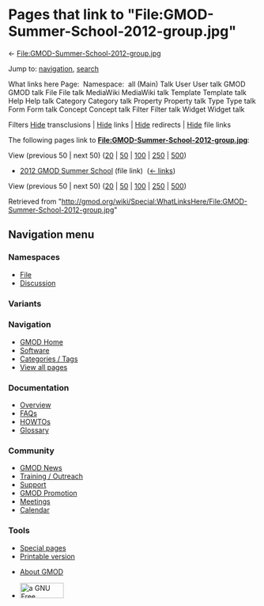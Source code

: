 <div id="mw-page-base" class="noprint">

</div>

<div id="mw-head-base" class="noprint">

</div>

<div id="content" class="mw-body" role="main">

<span id="top"></span>

<div id="mw-js-message" style="display:none;">

</div>



# <span dir="auto">Pages that link to "File:GMOD-Summer-School-2012-group.jpg"</span>

<div id="bodyContent">

<div id="contentSub">

←
[File:GMOD-Summer-School-2012-group.jpg](/wiki/File:GMOD-Summer-School-2012-group.jpg "File:GMOD-Summer-School-2012-group.jpg")

</div>

<div id="jump-to-nav" class="mw-jump">

Jump to: [navigation](#mw-navigation), [search](#p-search)

</div>

<div id="mw-content-text">

What links here Page:  Namespace:  all (Main) Talk User User talk GMOD
GMOD talk File File talk MediaWiki MediaWiki talk Template Template talk
Help Help talk Category Category talk Property Property talk Type Type
talk Form Form talk Concept Concept talk Filter Filter talk Widget
Widget talk

Filters
[Hide](/mediawiki/index.php?title=Special:WhatLinksHere/File:GMOD-Summer-School-2012-group.jpg&hidetrans=1 "Special:WhatLinksHere/File:GMOD-Summer-School-2012-group.jpg")
transclusions \|
[Hide](/mediawiki/index.php?title=Special:WhatLinksHere/File:GMOD-Summer-School-2012-group.jpg&hidelinks=1 "Special:WhatLinksHere/File:GMOD-Summer-School-2012-group.jpg")
links \|
[Hide](/mediawiki/index.php?title=Special:WhatLinksHere/File:GMOD-Summer-School-2012-group.jpg&hideredirs=1 "Special:WhatLinksHere/File:GMOD-Summer-School-2012-group.jpg")
redirects \|
[Hide](/mediawiki/index.php?title=Special:WhatLinksHere/File:GMOD-Summer-School-2012-group.jpg&hideimages=1 "Special:WhatLinksHere/File:GMOD-Summer-School-2012-group.jpg")
file links

The following pages link to
**[File:GMOD-Summer-School-2012-group.jpg](/wiki/File:GMOD-Summer-School-2012-group.jpg "File:GMOD-Summer-School-2012-group.jpg")**:

View (previous 50 \| next 50)
([20](/mediawiki/index.php?title=Special:WhatLinksHere/File:GMOD-Summer-School-2012-group.jpg&limit=20 "Special:WhatLinksHere/File:GMOD-Summer-School-2012-group.jpg")
\|
[50](/mediawiki/index.php?title=Special:WhatLinksHere/File:GMOD-Summer-School-2012-group.jpg&limit=50 "Special:WhatLinksHere/File:GMOD-Summer-School-2012-group.jpg")
\|
[100](/mediawiki/index.php?title=Special:WhatLinksHere/File:GMOD-Summer-School-2012-group.jpg&limit=100 "Special:WhatLinksHere/File:GMOD-Summer-School-2012-group.jpg")
\|
[250](/mediawiki/index.php?title=Special:WhatLinksHere/File:GMOD-Summer-School-2012-group.jpg&limit=250 "Special:WhatLinksHere/File:GMOD-Summer-School-2012-group.jpg")
\|
[500](/mediawiki/index.php?title=Special:WhatLinksHere/File:GMOD-Summer-School-2012-group.jpg&limit=500 "Special:WhatLinksHere/File:GMOD-Summer-School-2012-group.jpg"))

- [2012 GMOD Summer
  School](/wiki/2012_GMOD_Summer_School "2012 GMOD Summer School") (file
  link) ‎ <span class="mw-whatlinkshere-tools">([←
  links](/mediawiki/index.php?title=Special:WhatLinksHere&target=2012+GMOD+Summer+School "Special:WhatLinksHere"))</span>

View (previous 50 \| next 50)
([20](/mediawiki/index.php?title=Special:WhatLinksHere/File:GMOD-Summer-School-2012-group.jpg&limit=20 "Special:WhatLinksHere/File:GMOD-Summer-School-2012-group.jpg")
\|
[50](/mediawiki/index.php?title=Special:WhatLinksHere/File:GMOD-Summer-School-2012-group.jpg&limit=50 "Special:WhatLinksHere/File:GMOD-Summer-School-2012-group.jpg")
\|
[100](/mediawiki/index.php?title=Special:WhatLinksHere/File:GMOD-Summer-School-2012-group.jpg&limit=100 "Special:WhatLinksHere/File:GMOD-Summer-School-2012-group.jpg")
\|
[250](/mediawiki/index.php?title=Special:WhatLinksHere/File:GMOD-Summer-School-2012-group.jpg&limit=250 "Special:WhatLinksHere/File:GMOD-Summer-School-2012-group.jpg")
\|
[500](/mediawiki/index.php?title=Special:WhatLinksHere/File:GMOD-Summer-School-2012-group.jpg&limit=500 "Special:WhatLinksHere/File:GMOD-Summer-School-2012-group.jpg"))

</div>

<div class="printfooter">

Retrieved from
"<http://gmod.org/wiki/Special:WhatLinksHere/File:GMOD-Summer-School-2012-group.jpg>"

</div>

<div id="catlinks" class="catlinks catlinks-allhidden">

</div>

<div class="visualClear">

</div>

</div>

</div>

<div id="mw-navigation">

## Navigation menu

<div id="mw-head">



<div id="left-navigation">

<div id="p-namespaces" class="vectorTabs" role="navigation"
aria-labelledby="p-namespaces-label">

### Namespaces

- <span id="ca-nstab-image"><a href="/wiki/File:GMOD-Summer-School-2012-group.jpg" accesskey="c"
  title="View the file page [c]">File</a></span>
- <span id="ca-talk"><a
  href="/mediawiki/index.php?title=File_talk:GMOD-Summer-School-2012-group.jpg&amp;action=edit&amp;redlink=1"
  accesskey="t"
  title="Discussion about the content page [t]">Discussion</a></span>

</div>

<div id="p-variants" class="vectorMenu emptyPortlet" role="navigation"
aria-labelledby="p-variants-label">

### 

### Variants[](#)

<div class="menu">

</div>

</div>

</div>

<div id="right-navigation">





</div>



</div>

</div>

</div>

<div id="mw-panel">

<div id="p-logo" role="banner">

<a href="/wiki/Main_Page"
style="background-image: url(http://gmod.org/images/GMOD-cogs.png);"
title="Visit the main page"></a>

</div>

<div id="p-Navigation" class="portal" role="navigation"
aria-labelledby="p-Navigation-label">

### Navigation

<div class="body">

- <span id="n-GMOD-Home">[GMOD Home](/wiki/Main_Page)</span>
- <span id="n-Software">[Software](/wiki/GMOD_Components)</span>
- <span id="n-Categories-.2F-Tags">[Categories /
  Tags](/wiki/Categories)</span>
- <span id="n-View-all-pages">[View all
  pages](/wiki/Special:AllPages)</span>

</div>

</div>

<div id="p-Documentation" class="portal" role="navigation"
aria-labelledby="p-Documentation-label">

### Documentation

<div class="body">

- <span id="n-Overview">[Overview](/wiki/Overview)</span>
- <span id="n-FAQs">[FAQs](/wiki/Category:FAQ)</span>
- <span id="n-HOWTOs">[HOWTOs](/wiki/Category:HOWTO)</span>
- <span id="n-Glossary">[Glossary](/wiki/Glossary)</span>

</div>

</div>

<div id="p-Community" class="portal" role="navigation"
aria-labelledby="p-Community-label">

### Community

<div class="body">

- <span id="n-GMOD-News">[GMOD News](/wiki/GMOD_News)</span>
- <span id="n-Training-.2F-Outreach">[Training /
  Outreach](/wiki/Training_and_Outreach)</span>
- <span id="n-Support">[Support](/wiki/Support)</span>
- <span id="n-GMOD-Promotion">[GMOD
  Promotion](/wiki/GMOD_Promotion)</span>
- <span id="n-Meetings">[Meetings](/wiki/Meetings)</span>
- <span id="n-Calendar">[Calendar](/wiki/Calendar)</span>

</div>

</div>

<div id="p-tb" class="portal" role="navigation"
aria-labelledby="p-tb-label">

### Tools

<div class="body">

- <span id="t-specialpages"><a href="/wiki/Special:SpecialPages" accesskey="q"
  title="A list of all special pages [q]">Special pages</a></span>
- <span id="t-print"><a
  href="/mediawiki/index.php?title=Special:WhatLinksHere/File:GMOD-Summer-School-2012-group.jpg&amp;printable=yes"
  rel="alternate" accesskey="p"
  title="Printable version of this page [p]">Printable version</a></span>

</div>

</div>

</div>

</div>

<div id="footer" role="contentinfo">

- <span id="footer-places-about">[About
  GMOD](/wiki/GMOD:About "GMOD:About")</span>

<!-- -->

- <span id="footer-copyrightico">[<img src="http://www.gnu.org/graphics/gfdl-logo-small.png" width="88"
  height="31" alt="a GNU Free Documentation License" />](http://www.gnu.org/licenses/fdl-1.3.html)</span>


<div style="clear:both">

</div>

</div>

